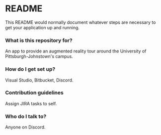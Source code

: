 # README #

This README would normally document whatever steps are necessary to get your application up and running.

### What is this repository for? ###

An app to provide an augmented reality tour around the University of Pittsburgh-Johnstown's campus.

### How do I get set up? ###

Visual Studio, Bitbucket, Discord.

### Contribution guidelines ###

Assign JIRA tasks to self.

### Who do I talk to? ###

Anyone on Discord.